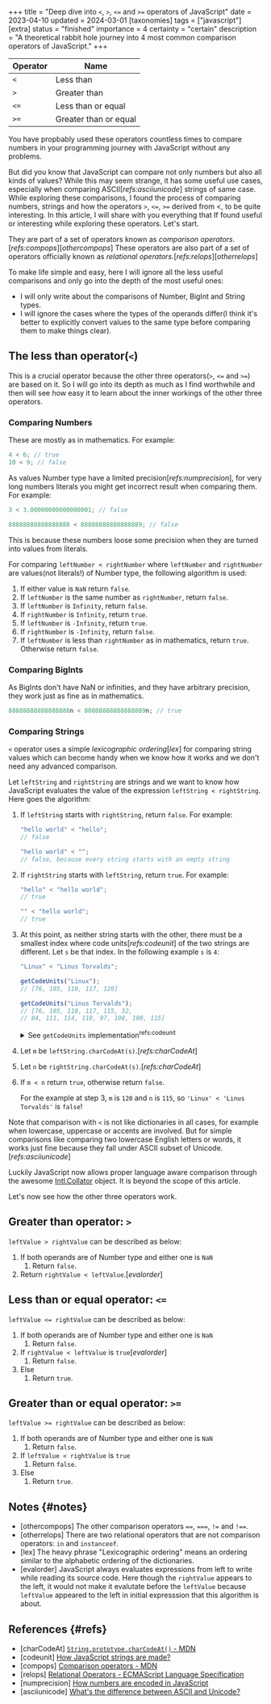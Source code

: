 +++
title = "Deep dive into `<`, `>`, `<=` and `>=` operators of JavaScript"
date = 2023-04-10
updated = 2024-03-01
[taxonomies]
tags = ["javascript"]
[extra]
status = "finished"
importance = 4
certainty = "certain"
description = "A theoretical rabbit hole journey into 4 most common comparison operators of JavaScript."
+++

| Operator | Name                  |
| -------- | --------------------- |
| `<`      | Less than             |
| `>`      | Greater than          |
| `<=`     | Less than or equal    |
| `>=`     | Greater than or equal |

You have propbably used these operators countless times to compare numbers in your programming journey with JavaScript without any problems.

But did you know that JavaScript can compare not only numbers but also all kinds of values? While this may seem strange, it has some useful use cases, especially when comparing ASCII[_refs:asciiunicode_] strings of same case. While exploring these comparisons, I found the process of comparing numbers, strings and how the operators `>`, `<=`, `>=` derived from <, to be quite interesting. In this article, I will share with you everything that If found useful or interesting while exploring these operators. Let's start.

They are part of a set of operators known as _comparison operators_.[_refs:compops_][_othercompops_] These operators are also part of a set of operators officially known as _relational operators_.[_refs:relops_][_otherrelops_]

To make life simple and easy, here I will ignore all the less useful comparisons and only go into the depth of the most useful ones:

- I will only write about the comparisons of Number, BigInt and String types.
- I will ignore the cases where the types of the operands differ(I think it's better to explicitly convert values to the same type before comparing them to make things clear).

## The less than operator(`<`)

This is a crucial operator because the other three operators(`>`, `<=` and `>=`) are based on it. So I will go into its depth as much as I find worthwhile and then will see how easy it to learn about the inner workings of the other three operators.

### Comparing Numbers

These are mostly as in mathematics. For example:

```js
4 < 6; // true
10 < 9; // false
```

As values Number type have a limited precision[_refs:numprecision_], for very long numbers literals you might get incorrect result when comparing them. For example:

```js
3 < 3.00000000000000001; // false

88888888888888888 < 88888888888888889; // false
```

This is because these numbers loose some precision when they are turned into values from literals.

For comparing `leftNumber < rightNumber` where `leftNumber` and `rightNumber` are values(not literals!) of Number type, the following algorithm is used:

1. If either value is `NaN` return `false`.
2. If `leftNumber` is the same number as `rightNumber`, return `false`.
3. If `leftNumber` is `Infinity`, return `false`.
4. If `rightNumber` is `Infinity`, return `true`.
5. If `leftNumber` is `-Infinity`, return `true`.
6. If `rightNumber` is `-Infinity`, return `false`.
7. If `leftNumber` is less than `rightNumber` as in mathematics, return `true`. Otherwise return `false`.

### Comparing BigInts

As BigInts don't have NaN or infinities, and they have arbitrary precision, they work just as fine as in mathematics.

```js
88888888888888888n < 88888888888888889n; // true
```

### Comparing Strings

`<` operator uses a simple _lexicographic ordering_[_lex_] for comparing string values which can become handy when we know how it works and we don't need any advanced comparison.

Let `leftString` and `rightString` are strings and we want to know how JavaScript evaluates the value of the expression `leftString < rightString`. Here goes the algorithm:

1. If `leftString` starts with `rightString`, return `false`. For example:

   ```js
   "hello world" < "hello";
   // false

   "hello world" < "";
   // false, because every string starts with an empty string
   ```

2. If `rightString` starts with `leftString`, return `true`. For example:

   ```js
   "hello" < "hello world";
   // true

   "" < "hello world";
   // true
   ```

3. At this point, as neither string starts with the other, there must be a smallest index where code units[_refs:codeunit_] of the two strings are different. Let `s` be that index. In the following example `s` is `4`:

   ```js
   "Linux" < "Linus Torvalds";

   getCodeUnits("Linux");
   // [76, 105, 110, 117, 120]

   getCodeUnits("Linus Torvalds");
   // [76, 105, 110, 117, 115, 32,
   // 84, 111, 114, 118, 97, 108, 100, 115]
   ```

   <details>
   <summary>See <code>getCodeUnits</code> implementation<sup data-padatika>refs:codeunit</sup></summary>

   ```js
   function getCodeUnits(s) {
     let result = [];
     for (let i = 0; i < s.length; i++) {
       result.push(s.charCodeAt(i));
     }
     return result;
   }
   ```

   </details>

4. Let `m` be `leftString.charCodeAt(s)`.[_refs:charCodeAt_]
5. Let `n` be `rightString.charCodeAt(s)`.[_refs:charCodeAt_]
6. If `m < n` return `true`, otherwise return `false`.

   For the example at step 3, `m` is `120` and `n` is `115`, so `'Linux' < 'Linus Torvalds'` is `false`!

Note that comparison with `<` is not like dictionaries in all cases, for example when lowercase, uppercase or accents are involved. But for simple comparisons like comparing two lowercase English letters or words, it works just fine because they fall under ASCII subset of Unicode.[_refs:asciiunicode_]

Luckily JavaScript now allows proper language aware comparison through the awesome [Intl.Collator](https://developer.mozilla.org/en-US/docs/Web/JavaScript/Reference/Global_Objects/Intl/Collator) object. It is beyond the scope of this article.

Let's now see how the other three operators work.

## Greater than operator: `>`

`leftValue > rightValue` can be described as below:

1. If both operands are of Number type and either one is `NaN`
   1. Return `false`.
2. Return `rightValue < leftValue`.[_evalorder_]

## Less than or equal operator: `<=`

`leftValue <= rightValue` can be described as below:

1. If both operands are of Number type and either one is `NaN`
   1. Return `false`.
2. If `rightValue < leftValue` is `true`[_evalorder_]
   1. Return `false`.
3. Else
   1. Return `true`.

## Greater than or equal operator: `>=`

`leftValue >= rightValue` can be described as below:

1. If both operands are of Number type and either one is `NaN`
   1. Return `false`.
2. If `leftValue < rightValue` is `true`
   1. Return `false`.
3. Else
   1. Return `true`.

## Notes {#notes}

- [othercompops] The other comparison operators `==`, `===`, `!=` and `!==`.
- [otherrelops] There are two relational operators that are not comparison operators: `in` and `instanceof`.
- [lex] The heavy phrase "Lexicographic ordering" means an ordering similar to the alphabetic ordering of the dictionaries.
- [evalorder] JavaScript always evaluates expressions from left to write while reading its source code. Here though the `rightValue` appears to the left, it would not make it evalutate before the `leftValue` because `leftValue` appeared to the left in initial expresssion that this algorithm is about.

## References {#refs}

- [charCodeAt] [`String.prototype.charCodeAt()` - MDN](https://developer.mozilla.org/en-US/docs/Web/JavaScript/Reference/Global_Objects/String/charCodeAt)
- [codeunit] [How JavaScript strings are made?](@/blog/how-strings-are-made/index.md)
- [compops] [Comparison operators - MDN](https://developer.mozilla.org/en-US/docs/Web/JavaScript/Guide/Expressions_and_Operators#comparison_operators)
- [relops] [Relational Operators - ECMAScript Language Specification](https://tc39.es/ecma262/multipage/ecmascript-language-expressions.html#sec-relational-operators)
- [numprecision] [How numbers are encoded in JavaScript](https://2ality.com/2012/04/number-encoding.html)
- [asciiunicode] [What's the difference between ASCII and Unicode?](https://stackoverflow.com/questions/19212306/whats-the-difference-between-ascii-and-unicode)
